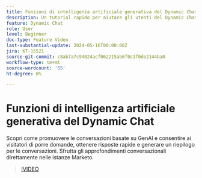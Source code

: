 ```yaml
---
title: Funzioni di intelligenza artificiale generativa del Dynamic Chat
description: Un tutorial rapido per aiutare gli utenti del Dynamic Chat a sfruttare le funzionalità basate su GenAI
feature: Dynamic Chat
role: User
level: Beginner
doc-type: Feature Video
last-substantial-update: 2024-05-16T00:00:00Z
jira: KT-15521
source-git-commit: c8ab7a7c94024acf062215ab6f0c1f0de2144ba0
workflow-type: tm+mt
source-wordcount: '55'
ht-degree: 0%

---
```



# Funzioni di intelligenza artificiale generativa del Dynamic Chat

Scopri come promuovere le conversazioni basate su GenAI e consentire ai visitatori di porre domande, ottenere risposte rapide e generare un riepilogo per le conversazioni. Sfrutta gli approfondimenti conversazionali direttamente nelle istanze Marketo.

>[!VIDEO](https://video.tv.adobe.com/v/3429153/?learn=on)
